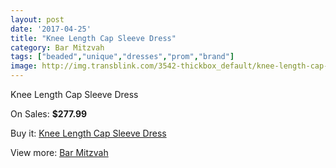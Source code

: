 ```yaml
---
layout: post
date: '2017-04-25'
title: "Knee Length Cap Sleeve Dress"
category: Bar Mitzvah
tags: ["beaded","unique","dresses","prom","brand"]
image: http://img.transblink.com/3542-thickbox_default/knee-length-cap-sleeve-dress.jpg
---
```

Knee Length Cap Sleeve Dress

On Sales: **$277.99**
<a href="https://www.transblink.com/en/bar-mitzvah/1123-knee-length-cap-sleeve-dress.html"><amp-img layout="responsive" width="600" height="600" src="//img.transblink.com/3542-thickbox_default/knee-length-cap-sleeve-dress.jpg" alt="Knee Length Cap Sleeve Dress 0" /></a>
<a href="https://www.transblink.com/en/bar-mitzvah/1123-knee-length-cap-sleeve-dress.html"><amp-img layout="responsive" width="600" height="600" src="//img.transblink.com/3544-thickbox_default/knee-length-cap-sleeve-dress.jpg" alt="Knee Length Cap Sleeve Dress 1" /></a>
<a href="https://www.transblink.com/en/bar-mitzvah/1123-knee-length-cap-sleeve-dress.html"><amp-img layout="responsive" width="600" height="600" src="//img.transblink.com/3543-thickbox_default/knee-length-cap-sleeve-dress.jpg" alt="Knee Length Cap Sleeve Dress 2" /></a>

Buy it: [Knee Length Cap Sleeve Dress](https://www.transblink.com/en/bar-mitzvah/1123-knee-length-cap-sleeve-dress.html "Knee Length Cap Sleeve Dress")

View more: [Bar Mitzvah](https://www.transblink.com/en/2-bar-mitzvah "Bar Mitzvah")